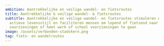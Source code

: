 ```yaml
---
ambition: Aantrekkelijke en veilige wandel- en fietsroutes
title: Aantrekkelijke & veilige wandel- & fietsroutes
subtitle: Aantrekkelijke en veilige wandel- en fietsroutes stimuleren een
  actieve levensstijl en faciliteren mensen om lopend of fietsend naar
  voorzieningen of heet werk of school voorzieningen te gaan
image: /assets/verbonden-stadskern.png
tag: fiets- en wandelroutes
---
```


